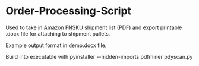 # Order-Processing-Script
Used to take in Amazon FNSKU shipment list (PDF) and export printable .docx file for attaching to shipment pallets.

Example output format in demo.docx file.

Build into executable with pyinstaller --hidden-imports pdfminer pdyscan.py
